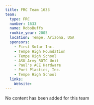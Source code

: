 ```yaml
---
title: FRC Team 1633
team:
  type: FRC
  number: 1633
  name: RoboBuffs
  rookie_year: 2005
  location: Tempe, Arizona, USA
  sponsors:
    - First Solar Inc.
    - Tempe High Foundation
    - Tempe High School
    - ASU Army ROTC Unit
    - Paul's ACE Hardware
    - Port Plastics, Inc.
    - Tempe High School
  links:
    Website: 
---
```

No content has been added for this team